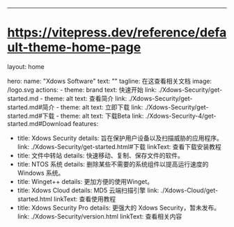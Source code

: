 ---
# https://vitepress.dev/reference/default-theme-home-page
layout: home

hero:
  name: "Xdows Software"
  text: ""
  tagline: 在这查看相关文档
  image: /logo.svg
  actions:
    - theme: brand
      text: 快速开始
      link: ./Xdows-Security/get-started.md
    - theme: alt
      text: 查看简介
      link: ./Xdows-Security/get-started.md#简介
    - theme: alt
      text: 立即下载
      link: ./Xdows-Security/get-started.md#下载
    - theme: alt
      text: 下载Beta
      link: ./Xdows-Security-4/get-started.md#Download
features:
  - title: Xdows Security
    details: 旨在保护用户设备以及扫描威胁的应用程序。
    link: ./Xdows-Security/get-started.html#下载
    linkText: 查看下载安装教程
  - title: 文件中转站
    details: 快速移动、复制、保存文件的软件。
  - title: NTOS 系统
    details: 删除某些不需要的系统组件以提高运行速度的 Windows 系统。
  - title: Winget++
    details: 更加方便的使用Winget。
  - title: Xdows Cloud
    details: MD5 云端扫描引擎
    link: ./Xdows-Cloud/get-started.html
    linkText: 查看使用教程
  - title: Xdows Security Pro
    details: 更强大的 Xdows Security，暂未发布。
    link: ./Xdows-Security/version.html
    linkText: 查看相关内容
